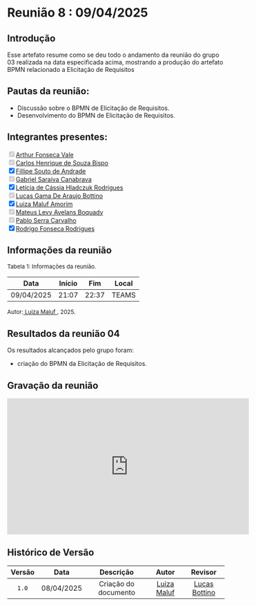 # Reunião 8 : 09/04/2025

## Introdução

Esse artefato resume como se deu todo o andamento da reunião do grupo 03 realizada na data especificada acima, mostrando a produção do artefato BPMN relacionado a Elicitação de Requisitos

## Pautas da reunião:
- Discussão sobre o BPMN de Elicitação de Requisitos.
- Desenvolvimento do BPMN de Elicitação de Requisitos.

## Integrantes presentes:

<label><input type="checkbox" checked disabled>[Arthur Fonseca Vale](https://github.com/arthurfonsecaa)</label><br>
<label><input type="checkbox" checked disabled>[Carlos Henrique de Souza Bispo](https://github.com/carlinn1)</label><br>
<label><input type="checkbox" checked abled>[Fillipe Souto de Andrade](https://github.com/fillipeb50)</label><br>
<label><input type="checkbox" checked disabled>[Gabriel Saraiva Canabrava](https://github.com/gabrielsarcan)</label><br>
<label><input type="checkbox" checked abled>[Letícia de Cássia Hladczuk Rodrigues](https://github.com/HladczukLe)</label><br>
<label><input type="checkbox" checked disabled>[Lucas Gama De Araujo Bottino](https://github.com/bottinolucas)</label><br>
<label><input type="checkbox" checked abled>[Luiza Maluf Amorim](https://github.com/LuizaMaluf)</label><br>
<label><input type="checkbox" checked disabled>[Mateus Levy Avelans Boquady](https://github.com/mateus9levy)</label><br>
<label><input type="checkbox" checked disabled>[Pablo Serra Carvalho](https://github.com/Pabloserrapxx)</label><br>
<label><input type="checkbox" checked abled>[Rodrigo Fonseca Rodrigues](https://github.com/rodfon3301)</label><br>

## Informações da reunião

<font size="2" >

<p > Tabela 1: Informações da reunião. </p>

</font>

|    Data    | Início |  Fim  | Local |
| :--------: | :----: | :---: | :---: |
| 09/04/2025 | 21:07  | 22:37 | TEAMS |

<font size="2" >

<p>Autor:<a href= "https://github.com/LuizaMaluf"> Luiza Maluf </a>, 2025.</p>

</font>

## Resultados da reunião 04

Os resultados alcançados pelo grupo foram:

- criação do BPMN da Elicitação de Requisitos.


## Gravação da reunião

<iframe width="560" height="315" src="https://www.youtube.com/watch?v=033lENt9pqk" title="YouTube video player" frameborder="0" allow="accelerometer; autoplay; clipboard-write; encrypted-media; gyroscope; picture-in-picture; web-share" referrerpolicy="strict-origin-when-cross-origin" allowfullscreen></iframe>



## Histórico de Versão

| Versão |    Data    |      Descrição       |                      Autor                       |    Revisor     |
| :----: | :--------: | :------------------: | :----------------------------------------------: | :------------: |
| `1.0`  | 08/04/2025 | Criação do documento | [Luiza Maluf](https://github.com/LuizaMaluf) | [Lucas Bottino]() |
